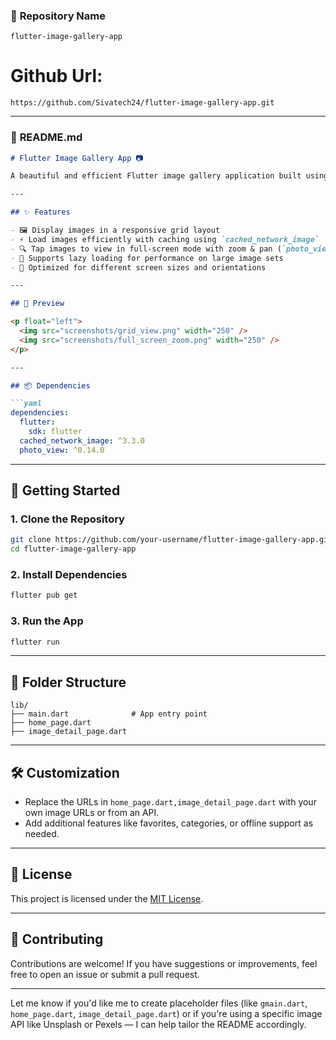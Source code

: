 ### 📁 **Repository Name**

```
flutter-image-gallery-app
```
# Github Url: 
```
https://github.com/Sivatech24/flutter-image-gallery-app.git
```

---

### 📄 **README.md**

````markdown
# Flutter Image Gallery App 📷

A beautiful and efficient Flutter image gallery application built using `GridView`, `cached_network_image`, and `photo_view`. This app supports full-screen image viewing, lazy loading, and pinch-to-zoom functionality — perfect for mobile devices.

---

## ✨ Features

- 🖼️ Display images in a responsive grid layout
- ⚡ Load images efficiently with caching using `cached_network_image`
- 🔍 Tap images to view in full-screen mode with zoom & pan (`photo_view`)
- 🔄 Supports lazy loading for performance on large image sets
- 📱 Optimized for different screen sizes and orientations

---

## 📸 Preview

<p float="left">
  <img src="screenshots/grid_view.png" width="250" />
  <img src="screenshots/full_screen_zoom.png" width="250" />
</p>

---

## 📦 Dependencies

```yaml
dependencies:
  flutter:
    sdk: flutter
  cached_network_image: ^3.3.0
  photo_view: ^0.14.0
````

---

## 🚀 Getting Started

### 1. Clone the Repository

```bash
git clone https://github.com/your-username/flutter-image-gallery-app.git
cd flutter-image-gallery-app
```

### 2. Install Dependencies

```bash
flutter pub get
```

### 3. Run the App

```bash
flutter run
```

---

## 🧱 Folder Structure

```
lib/
├── main.dart              # App entry point
├── home_page.dart
├── image_detail_page.dart
```

---

## 🛠️ Customization

* Replace the URLs in `home_page.dart,image_detail_page.dart` with your own image URLs or from an API.
* Add additional features like favorites, categories, or offline support as needed.

---

## 📃 License

This project is licensed under the [MIT License](LICENSE).

---

## 🙌 Contributing

Contributions are welcome! If you have suggestions or improvements, feel free to open an issue or submit a pull request.

---

Let me know if you'd like me to create placeholder files (like `gmain.dart`, `home_page.dart`, `image_detail_page.dart`) or if you're using a specific image API like Unsplash or Pexels — I can help tailor the README accordingly.
```
